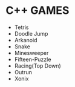 # C++ GAMES

- Tetris
- Doodle Jump
- Arkanoid
- Snake
- Minesweeper
- Fifteen-Puzzle
- Racing(Top Down)
- Outrun
- Xonix
